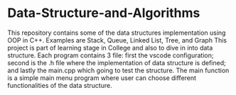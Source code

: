 # Data-Structure-and-Algorithms
This repository contains some of the data structures implementation using OOP in C++. Examples are Stack, Queue, Linked List, Tree, and Graph
This project is part of learning stage in College and also to dive in into data structure.
Each program contains 3 file: first the vscode configuration; second is the .h file where the implementation of data structure is defined; and lastly the main.cpp
which going to test the structure. The main function is a simple main menu program where user can choose different functionalities of the data structure.
